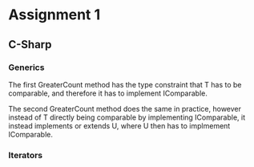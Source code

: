 # Assignment 1

## C-Sharp

### Generics

The first GreaterCount method has the type constraint that T has to be comparable, and therefore it has to implement IComparable.

The second GreaterCount method does the same in practice, however instead of T directly being comparable by implementing IComparable, it instead implements or extends U, where U then has to implmement IComparable.

### Iterators

